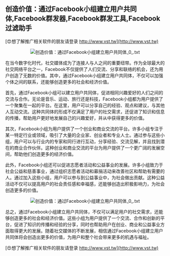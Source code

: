 ## **创造价值：通过Facebook小组建立用户共同体,Facebook群发器,Facebook群发工具,Facebook过滤助手**

[😍想了解推广相关软件的朋友请登录 http://www.vst.tw](http://www.vst.tw)

 <center><img src="https://vst.tw/MP4/tuiguang/png/4.png" alt="创造价值：通过Facebook小组建立用户共同体_0_.txt"></center>

在当今数字化时代，社交媒体成为了连接人与人之间的重要纽带。作为全球最大的社交网络平台之一，Facebook不仅提供了人们交流、分享和联络的机会，还为用户创造了无数的价值。其中，通过Facebook小组建立用户共同体，不仅可以加强个体之间的联系，还能够创造更多的社会和经济价值。

首先，通过Facebook小组可以建立用户共同体，促进相同兴趣爱好的人们之间的交流与合作。无论是音乐、运动、旅行还是科技，Facebook小组都为用户提供了一个聚集在一起的平台。在这里，用户可以分享自己的经验、观点和建议，与其他人互动交流。这种共同体的形成不仅满足了用户的社交需求，还促进了知识和信息的传播，帮助用户更好地发展自己的兴趣爱好，并从中获得更多的价值。

其次，Facebook小组为用户提供了一个创业和商业交流的平台。许多小组专注于某一特定行业或领域，吸引了大量的企业家、创业者和专业人士。通过参与这些小组，用户可以与行业内的专家和同行进行互动，分享经验、交流见解，并且找到潜在的商业合作伙伴。这种创业和商业交流的平台为用户提供了一个更广阔的发展空间，帮助他们创造更多的经济价值。

此外，Facebook小组还可以促进志愿者活动和公益事业的发展。许多小组致力于社会公益和慈善事业，通过组织志愿者活动和募捐活动来改善社区和帮助有需要的人。通过加入这些小组，用户可以参与到公益事业中，为社会做出贡献。这种公益活动不仅可以提高用户的社会责任感和幸福感，还能够创造出积极影响力，为社会创造更多的价值。

 <center><img src="https://vst.tw/MP4/tuiguang/png/0.png" alt="创造价值：通过Facebook小组建立用户共同体_0_.txt"></center>

总之，通过Facebook小组建立用户共同体，不仅可以满足用户的社交需求，还能够创造更多的社会和经济价值。这些小组为用户提供了一个交流、合作和创新的平台，促进了知识的传播和经验的分享，同时也帮助用户在创业、商业和公益事业方面取得更大的发展。随着社交媒体的不断发展，相信通过Facebook小组建立用户共同体将会创造出更多的价值，为用户和整个社会带来更多的机遇与福祉。

[😍想了解推广相关软件的朋友请登录 http://www.vst.tw](http://www.vst.tw)




